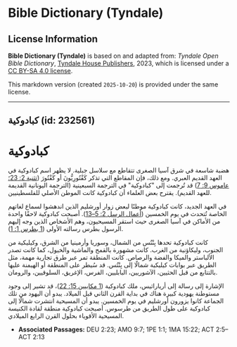 # Bible Dictionary (Tyndale)

## License Information

**Bible Dictionary (Tyndale)** is based on and adapted from: _Tyndale Open Bible Dictionary_, [Tyndale House Publishers](https://tyndaleopenresources.com/), 2023, which is licensed under a [CC BY-SA 4.0 license](https://creativecommons.org/licenses/by-sa/4.0/legalcode.en).

This markdown version (created `2025-10-20`) is provided under the same license.



--------------------------------

## كبادوكية (id: 232561)

كبادوكية
========

هضبة شاسعة في شرق آسيا الصغرى تتقاطع مع سلاسل جبلية. لا يظهر اسم كبادوكية في العهد القديم العبري. ومع ذلك، فإن المقاطع التي تذكر كَفْتُورِيُّونَ أو كَفْتُورَ ([تثنية 2: 23؛](https://ref.ly/Deut2:23) [عاموس 9: 7](https://ref.ly/Amos9:7)) قد تُرجمت إلى "كبادوكية" في الترجمة السبعينية (الترجمة اليونانية القديمة للعهد القديم). يقترح بعض العلماء أن كبادوكية كانت الموطن الأصلي للفلسطينيين.

في العهد الجديد، كانت كبادوكية موطنًا لبعض زوار أورشليم الذين اندهشوا لسماع لغاتهم الخاصة تُتحدث في يوم الخمسين ([أعمال الرسل 2: 5–13](https://ref.ly/Acts2:5-Acts2:13)). أصبحت كبادوكية لاحقًا واحدة من الأماكن في آسيا الصغرى حيث استقر المسيحيون، وهم الأشخاص الذين وجه إليهم الرسول بطرس رسالته الأولى ([1 بطرس 1: 1](https://ref.ly/1Pet1:1)).

كانت كبادوكية تحدها بِنْتُس من الشمال، وسوريا وأرمينيا من الشرق، وكيليكية من الجنوب، وليكاؤنية من الغرب. كانت مشهورة بالقمح والماشية والخيول، كما كانت تصدر الألباستر والميكا والفضة والرصاص. كانت المنطقة تمر عبر طرق تجارية مهمة، مثل الطريق عبر بوابات كيليكية شمالًا إلى بِنْتُس. قد سُيطر على المنطقة أو الهيمنة عليها بالتتابع من قبل الحثيين، الآشوريين، البابليين، الفرس، الإغريق، السلوقيين، والرومان.

الإشارة إلى رسالة إلى أرياراثيس، ملك كبادوكية ([1 مكابيين 15: 22](https://ref.ly/1Macc15:22))، قد تشير إلى وجود مستوطنة يهودية كبيرة هناك في بداية القرن الثاني قبل الميلاد. يبدو أن اليهود من تلك الجماعة كانوا يزورون أورشليم في يوم الخمسين. يبدو أن المسيحية انتشرت شمالًا إلى كبادوكية على طول الطريق من طرسوس. أصبحت كبادوكية منطقة لقادة الكنيسة المسيحية الأقوياء بحلول القرن الرابع الميلادي.

* **Associated Passages:** DEU 2:23; AMO 9:7; 1PE 1:1; 1MA 15:22; ACT 2:5–ACT 2:13

